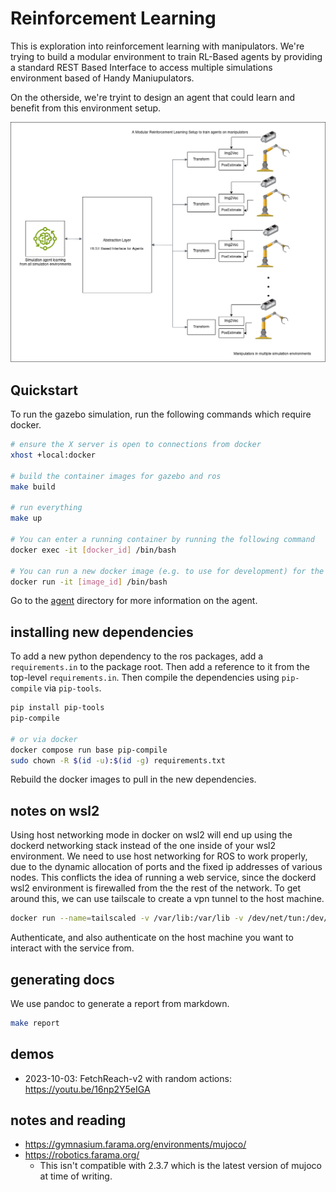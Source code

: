 # Reinforcement Learning

This is exploration into reinforcement learning with manipulators. We're trying to build a modular environment to train RL-Based agents by providing a standard REST Based Interface to access multiple simulations environment based of Handy Maniupulators.

On the otherside, we're tryint to design an agent that could learn and benefit from this environment setup.

![RL_Architecture](/doc/images/rl_idea_architecture.png "MarineGEO logo")




## Quickstart

To run the gazebo simulation, run the following commands which require docker.

```bash
# ensure the X server is open to connections from docker
xhost +local:docker

# build the container images for gazebo and ros
make build

# run everything
make up

# You can enter a running container by running the following command
docker exec -it [docker_id] /bin/bash

# You can run a new docker image (e.g. to use for development) for the base image using
docker run -it [image_id] /bin/bash
```

Go to the [agent](agent/README.md) directory for more information on the agent.

## installing new dependencies

To add a new python dependency to the ros packages, add a `requirements.in` to the package root.
Then add a reference to it from the top-level `requirements.in`.
Then compile the dependencies using `pip-compile` via `pip-tools`.

```bash
pip install pip-tools
pip-compile

# or via docker
docker compose run base pip-compile
sudo chown -R $(id -u):$(id -g) requirements.txt
```

Rebuild the docker images to pull in the new dependencies.

## notes on wsl2

Using host networking mode in docker on wsl2 will end up using the dockerd networking stack instead of the one inside of your wsl2 environment.
We need to use host networking for ROS to work properly, due to the dynamic allocation of ports and the fixed ip addresses of various nodes.
This conflicts the idea of running a web service, since the dockerd wsl2 environment is firewalled from the the rest of the network.
To get around this, we can use tailscale to create a vpn tunnel to the host machine.

```bash
docker run --name=tailscaled -v /var/lib:/var/lib -v /dev/net/tun:/dev/net/tun --network=host --cap-add=NET_ADMIN --cap-add=NET_RAW tailscale/tailscale
```

Authenticate, and also authenticate on the host machine you want to interact with the service from.

## generating docs

We use pandoc to generate a report from markdown.

```bash
make report
```

## demos

- 2023-10-03: FetchReach-v2 with random actions: https://youtu.be/16np2Y5eIGA

## notes and reading

- https://gymnasium.farama.org/environments/mujoco/
- https://robotics.farama.org/
  - This isn't compatible with 2.3.7 which is the latest version of mujoco at time of writing.
